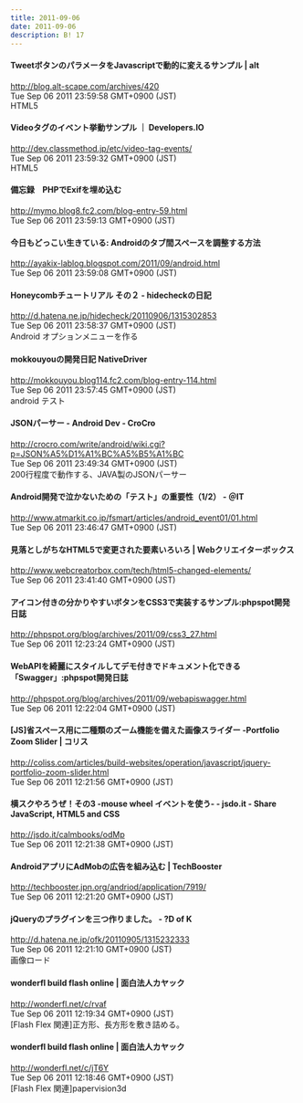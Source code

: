 ```yaml
---
title: 2011-09-06
date: 2011-09-06
description: B! 17
---
```


#### TweetボタンのパラメータをJavascriptで動的に変えるサンプル | alt
http://blog.alt-scape.com/archives/420<br>
Tue Sep 06 2011 23:59:58 GMT+0900 (JST)<br>
HTML5


#### Videoタグのイベント挙動サンプル ｜ Developers.IO
http://dev.classmethod.jp/etc/video-tag-events/<br>
Tue Sep 06 2011 23:59:32 GMT+0900 (JST)<br>
HTML5


#### 備忘録　PHPでExifを埋め込む
http://mymo.blog8.fc2.com/blog-entry-59.html<br>
Tue Sep 06 2011 23:59:13 GMT+0900 (JST)<br>


#### 今日もどっこい生きている: Androidのタブ間スペースを調整する方法
http://ayakix-lablog.blogspot.com/2011/09/android.html<br>
Tue Sep 06 2011 23:59:08 GMT+0900 (JST)<br>


#### Honeycombチュートリアル その２ - hidecheckの日記
http://d.hatena.ne.jp/hidecheck/20110906/1315302853<br>
Tue Sep 06 2011 23:58:37 GMT+0900 (JST)<br>
Android オプションメニューを作る


#### mokkouyouの開発日記 NativeDriver
http://mokkouyou.blog114.fc2.com/blog-entry-114.html<br>
Tue Sep 06 2011 23:57:45 GMT+0900 (JST)<br>
android テスト


#### JSONパーサー - Android Dev - CroCro
http://crocro.com/write/android/wiki.cgi?p=JSON%A5%D1%A1%BC%A5%B5%A1%BC<br>
Tue Sep 06 2011 23:49:34 GMT+0900 (JST)<br>
200行程度で動作する、JAVA製のJSONパーサー


#### Android開発で泣かないための「テスト」の重要性（1/2） - ＠IT
http://www.atmarkit.co.jp/fsmart/articles/android_event01/01.html<br>
Tue Sep 06 2011 23:46:47 GMT+0900 (JST)<br>


#### 見落としがちなHTML5で変更された要素いろいろ | Webクリエイターボックス
http://www.webcreatorbox.com/tech/html5-changed-elements/<br>
Tue Sep 06 2011 23:41:40 GMT+0900 (JST)<br>


#### アイコン付きの分かりやすいボタンをCSS3で実装するサンプル:phpspot開発日誌
http://phpspot.org/blog/archives/2011/09/css3_27.html<br>
Tue Sep 06 2011 12:23:24 GMT+0900 (JST)<br>


#### WebAPIを綺麗にスタイルしてデモ付きでドキュメント化できる「Swagger」:phpspot開発日誌
http://phpspot.org/blog/archives/2011/09/webapiswagger.html<br>
Tue Sep 06 2011 12:22:04 GMT+0900 (JST)<br>


####   [JS]省スペース用に二種類のズーム機能を備えた画像スライダー -Portfolio Zoom Slider | コリス
http://coliss.com/articles/build-websites/operation/javascript/jquery-portfolio-zoom-slider.html<br>
Tue Sep 06 2011 12:21:56 GMT+0900 (JST)<br>


#### 横スクやろうぜ！その3 -mouse wheel イベントを使う- - jsdo.it - Share JavaScript, HTML5 and CSS
http://jsdo.it/calmbooks/odMp<br>
Tue Sep 06 2011 12:21:38 GMT+0900 (JST)<br>


#### AndroidアプリにAdMobの広告を組み込む | TechBooster
http://techbooster.jpn.org/andriod/application/7919/<br>
Tue Sep 06 2011 12:21:20 GMT+0900 (JST)<br>


#### jQueryのプラグインを三つ作りました。 - ?D of K
http://d.hatena.ne.jp/ofk/20110905/1315232333<br>
Tue Sep 06 2011 12:21:10 GMT+0900 (JST)<br>
画像ロード


#### wonderfl build flash online | 面白法人カヤック
http://wonderfl.net/c/rvaf<br>
Tue Sep 06 2011 12:19:34 GMT+0900 (JST)<br>
[Flash Flex 関連]正方形、長方形を敷き詰める。


#### wonderfl build flash online | 面白法人カヤック
http://wonderfl.net/c/jT6Y<br>
Tue Sep 06 2011 12:18:46 GMT+0900 (JST)<br>
[Flash Flex 関連]papervision3d


